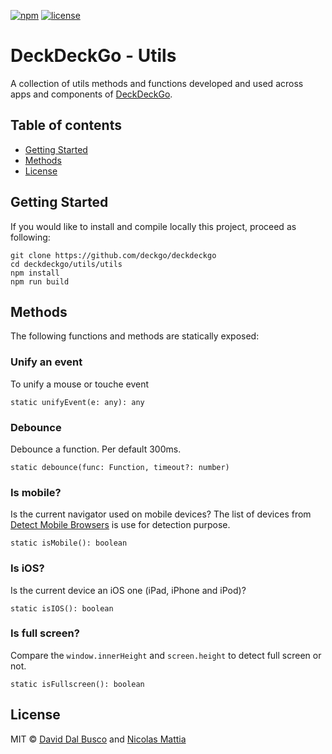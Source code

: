 [![npm][npm-badge]][npm-badge-url]
[![license][npm-license]][npm-license-url]

[npm-badge]: https://img.shields.io/npm/v/@deckdeckgo/utils
[npm-badge-url]: https://www.npmjs.com/package/@deckdeckgo/utils
[npm-license]: https://img.shields.io/npm/l/@deckdeckgo/utils
[npm-license-url]: https://github.com/deckgo/deckdeckgo/blob/master/utils/utils/LICENSE

# DeckDeckGo - Utils

A collection of utils methods and functions developed and used across apps and components of [DeckDeckGo].

## Table of contents

- [Getting Started](#getting-started)
- [Methods](#methods)
- [License](#license)

## Getting Started

If you would like to install and compile locally this project, proceed as following:

```
git clone https://github.com/deckgo/deckdeckgo
cd deckdeckgo/utils/utils
npm install
npm run build
```

## Methods

The following functions and methods are statically exposed:

### Unify an event

To unify a mouse or touche event

```
static unifyEvent(e: any): any
```

### Debounce

Debounce a function. Per default 300ms.

```
static debounce(func: Function, timeout?: number)
```

### Is mobile?

Is the current navigator used on mobile devices? The list of devices from [Detect Mobile Browsers](http://detectmobilebrowsers.com) is use for detection purpose.

```
static isMobile(): boolean
```

### Is iOS?

Is the current device an iOS one (iPad, iPhone and iPod)?

```
static isIOS(): boolean
```

### Is full screen?

Compare the `window.innerHeight` and `screen.height` to detect full screen or not.

```
static isFullscreen(): boolean
```

## License

MIT © [David Dal Busco](mailto:david.dalbusco@outlook.com) and [Nicolas Mattia](mailto:nicolas@nmattia.com)

[deckdeckgo]: https://deckdeckgo.com
